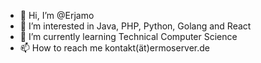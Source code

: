 - 👋 Hi, I’m @Erjamo
- 👀 I’m interested in Java, PHP, Python, Golang and React
- 🌱 I’m currently learning Technical Computer Science
- 📫 How to reach me kontakt(ät)ermoserver.de
